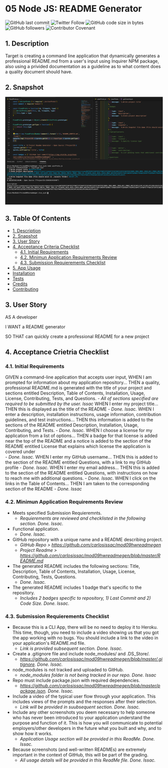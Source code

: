 # 05 Node JS: README Generator
![GitHub last commit](https://img.shields.io/github/last-commit/carlosissac/mod09hwreadmegen) ![Twitter Follow](https://img.shields.io/twitter/follow/zzzakk_cccrlss?style=social) ![GitHub code size in bytes](https://img.shields.io/github/languages/code-size/carlosissac/mod09hwreadmegen) ![GitHub followers](https://img.shields.io/github/followers/carlosissac?style=social) ![Contributor Covenant](https://img.shields.io/badge/Contributor%20Covenant-v2.0%20adopted-ff69b4.svg) 
## 1. Description
Target is creating a command line application that dynamically generates a professional README.md from a user's input using Inquirer NPM package, also using a privided documentation as a guideline as to what content does a quality document should have.
## 2. Snapshot
![image](./assets/console.jpg)
## 3. Table Of Contents
* [1. Description](#1.-Description)
* [2. Snapshot](#2.-Snapshot)
* [3. User Story](#3.-User-Story)
* [4. Acceptance Criteria Checklist](#4.-Acceptance-Criteria-Checklist)
    * [4.1. Initial Requirements](#4.1.-Initial-Requierements)
    * [4.2. Minimun Application Requirements Review](#4.2.-Minimun-Application-Requirements-Review)
    * [4.3. Submission Requierements Checklist](#4.3.-Submission-Requierements-Checklist)
* [5. App Usage](#5.-App-Usage)
* [Installation](#Installation)
* [Tests](#Tests)
* [Credits](#Credits)
* [Contributing](#Contributing)
## 3. User Story 
AS A developer

I WANT a README generator

SO THAT can quickly create a professional README for a new project

## 4. Acceptance Crietria Checklist
### 4.1. Initial Requirements
GIVEN a command-line application that accepts user input,
WHEN I am prompted for information about my application repository...
THEN a quality, professional README.md is generated with the title of your project and sections entitled Description, Table of Contents, Installation, Usage, License, Contributing, Tests, and Questions.
    - *All of sections specified are required to be submitted by the user. Issac*
WHEN I enter my project title...
THEN this is displayed as the title of the README
    - *Done. Issac.*
WHEN I enter a description, installation instructions, usage information, contribution guidelines, and test instructions...
THEN this information is added to the sections of the README entitled Description, Installation, Usage, Contributing, and Tests.
    - *Done. Issac.*
WHEN I choose a license for my application from a list of options...
THEN a badge for that license is added near the top of the README and a notice is added to the section of the README entitled License that explains which license the application is covered under  
    - *Done. Issac.*
WHEN I enter my GitHub username...
THEN this is added to the section of the README entitled Questions, with a link to my GitHub profile
    - *Done. Issac.*
WHEN I enter my email address...
THEN this is added to the section of the README entitled Questions, with instructions on how to reach me with additional questions.
    - *Done. Issac.*
WHEN I click on the links in the Table of Contents...
THEN I am taken to the corresponding section of the README
    - *Done. Issac*
### 4.2. Minimun Application Requirements Review
* Meets specified Submission Requieremnts.
    - *Requierements are reviewed and checklisted in the following section. Done. Issac.*
* Functional application.
    - *Done. Issac.*
* GitHub repository with a unique name and a README describing project.
    - *GitHub Repo > https://github.com/carlosissac/mod09hwreadmegen*
    - *Project Readme > https://github.com/carlosissac/mod09hwreadmegen/blob/master/README.md*
* The generated README includes the following sections: Title, Description, Table of Contents, Installation, Usage, License, Contributing, Tests, Questions.
    - *Done. Issac.*
* The generated README includes 1 badge that's specific to the repository.
    - *Includes 2 badges specific to repository, 1) Last Commit and 2) Code Size. Done. Issac.*
### 4.3. Submission Requierements Checklist 
* Because this is a CLI App, there will be no need to deploy it to Heroku. This time, though, you need to include a video showing us that you got the app working with no bugs. You should include a link to the video in your application's README.md file.
    - *Link is provided subsequent section. Done. Issac.*
* Create a .gitignore file and include node_modules/ and .DS_Store/.
    - *https://github.com/carlosissac/mod09hwreadmegen/blob/master/.gitignore. Done. Issac.*
* node_modules is not tracked and uploaded to GitHub.
    - *node_modules folder is not being tracked in our repo. Done. Issac*
* Repo must include package.json with required dependencies.
    - *https://github.com/carlosissac/mod09hwreadmegen/blob/master/package.json. Done. Issac.*
* Include a video of the typical user flow through your application. This includes views of the prompts and the responses after their selection.
    - *Link will be provided in suubsequent section. Done. Issac.*
* Include any other screenshots you deem necessary to help someone who has never been introduced to your application understand the purpose and function of it. This is how you will communicate to potential employers/other developers in the future what you built and why, and to show how it works.
    - *Application Usage section will be provided in this ReadMe. Done. Issac.*
* Because screenshots (and well-written READMEs) are extremely important in the context of GitHub, this will be part of the grading.
    - *All usage details will be provided in this ReadMe file. Done. Issac.*